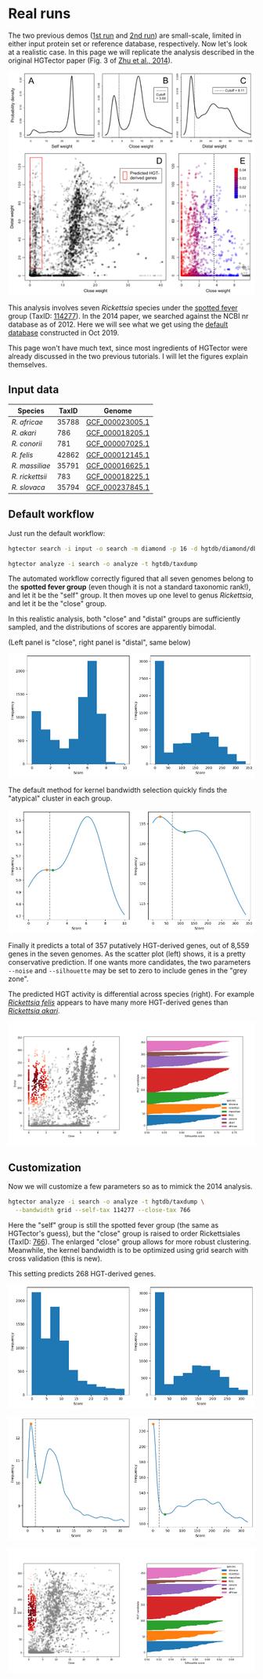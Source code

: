 Real runs
=========

The two previous demos ([1st run](1strun.md) and [2nd run](2ndrun.md)) are small-scale, limited in either input protein set or reference database, respectively. Now let's look at a realistic case. In this page we will replicate the analysis described in the original HGTector paper (Fig. 3 of [Zhu et al., 2014](https://bmcgenomics.biomedcentral.com/articles/10.1186/1471-2164-15-717)).

![zhu.2014.fig3](img/zhu.2014.fig3.png "Original Figure 3")

This analysis involves seven _Rickettsia_ species under the [spotted fever](https://en.wikipedia.org/wiki/Spotted_fever) group (TaxID: [114277](https://www.ncbi.nlm.nih.gov/Taxonomy/Browser/wwwtax.cgi?mode=Info&id=114277)). In the 2014 paper, we searched against the NCBI nr database as of 2012. Here we will see what we get using the [default database](https://www.dropbox.com/s/qdnfgzdcjadlm4i/hgtdb_20191021.tar.xz?dl=0) constructed in Oct 2019.

This page won't have much text, since most ingredients of HGTector were already discussed in the two previous tutorials. I will let the figures explain themselves.

## Input data

Species | TaxID | Genome
--- | --- | ---
_R. africae_ | 35788 | [GCF_000023005.1](https://ftp.ncbi.nlm.nih.gov/genomes/all/GCF/000/023/005/GCF_000023005.1_ASM2300v1/)
_R. akari_ | 786 | [GCF_000018205.1](https://ftp.ncbi.nlm.nih.gov/genomes/all/GCF/000/018/205/GCF_000018205.1_ASM1820v1/)
_R. conorii_ | 781 | [GCF_000007025.1](https://ftp.ncbi.nlm.nih.gov/genomes/all/GCF/000/007/025/GCF_000007025.1_ASM702v1/)
_R. felis_ | 42862 | [GCF_000012145.1](https://ftp.ncbi.nlm.nih.gov/genomes/all/GCF/000/012/145/GCF_000012145.1_ASM1214v1/)
_R. massiliae_ | 35791 | [GCF_000016625.1](https://ftp.ncbi.nlm.nih.gov/genomes/all/GCF/000/016/625/GCF_000016625.1_ASM1662v1/)
_R. rickettsii_ | 783 | [GCF_000018225.1](https://ftp.ncbi.nlm.nih.gov/genomes/all/GCF/000/018/225/GCF_000018225.1_ASM1822v1/)
_R. slovaca_ | 35794 | [GCF_000237845.1](https://ftp.ncbi.nlm.nih.gov/genomes/all/GCF/000/237/845/GCF_000237845.1_ASM23784v1/)


## Default workflow

Just run the default workflow:

```bash
hgtector search -i input -o search -m diamond -p 16 -d hgtdb/diamond/db -t hgtdb/taxdump
```

```bash
hgtector analyze -i search -o analyze -t hgtdb/taxdump
```

The automated workflow correctly figured that all seven genomes belong to the **spotted fever group** (even though it is not a standard taxonomic rank!), and let it be the "self" group. It then moves up one level to genus _Rickettsia_, and let it be the "close" group.

In this realistic analysis, both "close" and "distal" groups are sufficiently sampled, and the distributions of scores are apparently bimodal.

(Left panel is "close", right panel is "distal", same below)

![ricket.def.hist](img/ricket.def.hist.png "Default histogram")

The default method for kernel bandwidth selection quickly finds the "atypical" cluster in each group.

![ricket.def.kde](img/ricket.def.kde.png "Default KDE")

Finally it predicts a total of 357 putatively HGT-derived genes, out of 8,559 genes in the seven genomes. As the scatter plot (left) shows, it is a pretty conservative prediction. If one wants more candidates, the two parameters `--noise` and `--silhouette` may be set to zero to include genes in the "grey zone".

The predicted HGT activity is differential across species (right). For example [_Rickettsia felis_](https://en.wikipedia.org/wiki/Rickettsia_felis) appears to have many more HGT-derived genes than [_Rickettsia akari_](https://en.wikipedia.org/wiki/Rickettsia_akari).

![ricket.def.plot](img/ricket.def.plot.png "Default plot")


## Customization

Now we will customize a few parameters so as to mimick the 2014 analysis.

```bash
hgtector analyze -i search -o analyze -t hgtdb/taxdump \
  --bandwidth grid --self-tax 114277 --close-tax 766
```

Here the "self" group is still the spotted fever group (the same as HGTector's guess), but the "close" group is raised to order Rickettsiales (TaxID: [766](https://www.ncbi.nlm.nih.gov/Taxonomy/Browser/wwwtax.cgi?mode=Info&id=766)). The enlarged "close" group allows for more robust clustering. Meanwhile, the kernel bandwidth is to be optimized using grid search with cross validation (this is new).

This setting predicts 268 HGT-derived genes.

![ricket.ori.hist](img/ricket.ori.hist.png "Replicate histogram")

![ricket.ori.kde](img/ricket.ori.kde.png "Replicate KDE")

![ricket.def.plot](img/ricket.ori.plot.png "Replicate plot")
